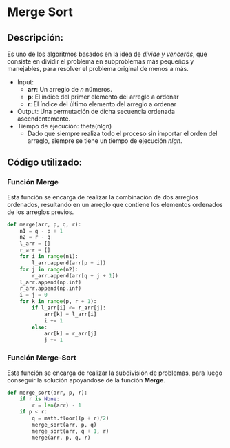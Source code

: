 # Merge Sort

## Descripción:
Es uno de los algoritmos basados en la idea de *divide y vencerás*, que consiste en dividir el problema en subproblemas más pequeños y manejables, para resolver el problema original de menos a más.
* Input:
    * **arr**: Un arreglo de *n* números.
    * **p**: El índice del primer elemento del arreglo a ordenar
    * **r**: El índice del último elemento del arreglo a ordenar
* Output: Una permutación de dicha secuencia ordenada ascendentemente.
* Tiempo de ejecución: theta(nlgn)
    * Dado que siempre realiza todo el proceso sin importar el orden del arreglo, siempre se tiene un tiempo de ejecución *nlgn*.

## Código utilizado:
### Función **Merge**
Esta función se encarga de realizar la combinación de dos arreglos ordenados, resultando en un arreglo que contiene los elementos ordenados de los arreglos previos.
```python
def merge(arr, p, q, r):
    n1 = q - p + 1
    n2 = r - q
    l_arr = []
    r_arr = []
    for i in range(n1):
        l_arr.append(arr[p + i])
    for j in range(n2):
        r_arr.append(arr[q + j + 1])
    l_arr.append(np.inf)
    r_arr.append(np.inf)
    i = j = 0
    for k in range(p, r + 1):
        if l_arr[i] <= r_arr[j]:
            arr[k] = l_arr[i]
            i += 1
        else:
            arr[k] = r_arr[j]
            j += 1
```

### Función **Merge-Sort**
Esta función se encarga de realizar la subdivisión de problemas, para luego conseguir la solución apoyándose de la función **Merge**.
```python
def merge_sort(arr, p, r):
    if r is None:
        r = len(arr) - 1
    if p < r:
        q = math.floor((p + r)/2)
        merge_sort(arr, p, q)
        merge_sort(arr, q + 1, r)
        merge(arr, p, q, r)
```